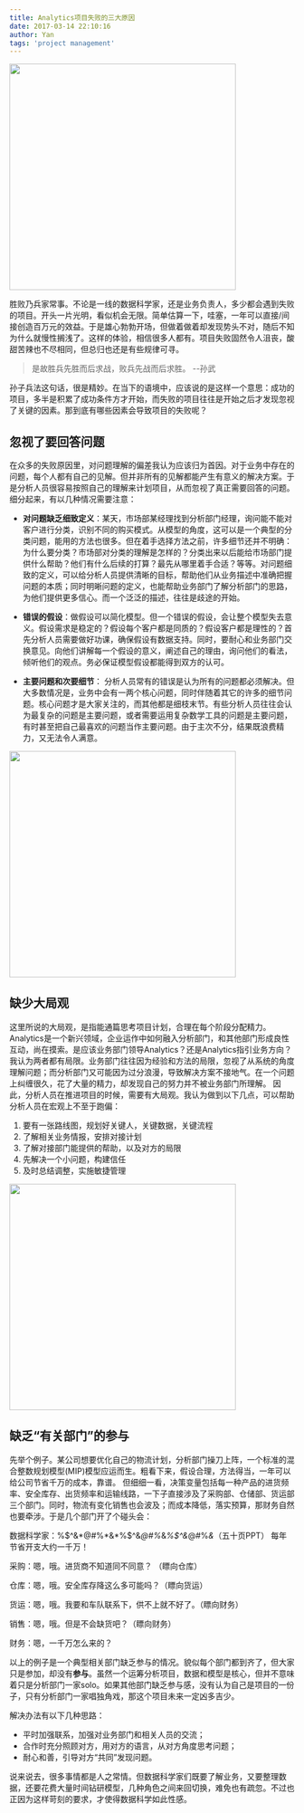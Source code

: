 ```yaml
---
title: Analytics项目失败的三大原因
date: 2017-03-14 22:10:16
author: Yan
tags: 'project management'
---
```

<img align="middle" src="https://c1.staticflickr.com/1/718/33257311126_195108a3a3.jpg" width="400">

胜败乃兵家常事。不论是一线的数据科学家，还是业务负责人，多少都会遇到失败的项目。开头一片光明，看似机会无限。简单估算一下，哇塞，一年可以直接/间接创造百万元的效益。于是雄心勃勃开场，但做着做着却发现势头不对，随后不知为什么就慢性搁浅了。这样的体验，相信很多人都有。项目失败固然令人沮丧，酸甜苦辣也不尽相同，但总归也还是有些规律可寻。
> 是故胜兵先胜而后求战，败兵先战而后求胜。 --孙武

孙子兵法这句话，很是精妙。在当下的语境中，应该说的是这样一个意思：成功的项目，多半是积累了成功条件方才开始，而失败的项目往往是开始之后才发现忽视了关键的因素。那到底有哪些因素会导致项目的失败呢？

<!--more-->

## 忽视了要回答问题

在众多的失败原因里，对问题理解的偏差我认为应该归为首因。对于业务中存在的问题，每个人都有自己的见解。但并非所有的见解都能产生有意义的解决方案。于是分析人员很容易按照自己的理解来计划项目，从而忽视了真正需要回答的问题。细分起来，有以几种情况需要注意：

- **对问题缺乏细致定义**：某天，市场部某经理找到分析部门经理，询问能不能对客户进行分类，识别不同的购买模式。从模型的角度，这可以是一个典型的分类问题，能用的方法也很多。但在着手选择方法之前，许多细节还并不明确：为什么要分类？市场部对分类的理解是怎样的？分类出来以后能给市场部门提供什么帮助？他们有什么后续的打算？最先从哪里着手合适？等等。对问题细致的定义，可以给分析人员提供清晰的目标，帮助他们从业务描述中准确把握问题的本质；同时明晰问题的定义，也能帮助业务部门了解分析部门的思路，为他们提供更多信心。而一个泛泛的描述，往往是歧途的开始。

- **错误的假设**：做假设可以简化模型。但一个错误的假设，会让整个模型失去意义。假设需求是稳定的？假设每个客户都是同质的？假设客户都是理性的？首先分析人员需要做好功课，确保假设有数据支持。同时，要耐心和业务部门交换意见。向他们讲解每一个假设的意义，阐述自己的理由，询问他们的看法，倾听他们的观点。务必保证模型假设都能得到双方的认可。

- **主要问题和次要细节**： 分析人员常有的错误是认为所有的问题都必须解决。但大多数情况是，业务中会有一两个核心问题，同时伴随着其它的许多的细节问题。核心问题才是大家关注的，而其他都是细枝末节。有些分析人员往往会认为最复杂的问题是主要问题，或者需要运用复杂数学工具的问题是主要问题，有时甚至把自己最喜欢的问题当作主要问题。由于主次不分，结果既浪费精力，又无法令人满意。

<img align="middle" src="https://c1.staticflickr.com/1/769/32617135743_f98f5f53b4.jpg" width="400">

## 缺少大局观

这里所说的大局观，是指能通篇思考项目计划，合理在每个阶段分配精力。Analytics是一个新兴领域，企业运作中如何融入分析部门，和其他部门形成良性互动，尚在摸索。是应该业务部门领导Analytics？还是Analytics指引业务方向？我认为两者都有局限。业务部门往往因为经验和方法的局限，忽视了从系统的角度理解问题；而分析部门又可能因为过分浪漫，导致解决方案不接地气。在一个问题上纠缠很久，花了大量的精力，却发现自己的努力并不被业务部门所理解。
因此，分析人员在推进项目的时候，需要有大局观。我认为做到以下几点，可以帮助分析人员在宏观上不至于跑偏：

1. 要有一张路线图，规划好关键人，关键数据，关键流程
1. 了解相关业务情报，安排对接计划
1. 了解对接部门能提供的帮助，以及对方的局限
1. 先解决一个小问题，构建信任
1. 及时总结调整，实施敏捷管理

<img align="middle" src="https://c1.staticflickr.com/1/622/32617133003_356e7b2fba_z.jpg" width="400">

## 缺乏“有关部门”的参与

先举个例子。某公司想要优化自己的物流计划，分析部门操刀上阵，一个标准的混合整数规划模型(MIP)模型应运而生。粗看下来，假设合理，方法得当，一年可以给公司节省千万的成本，靠谱。 但细细一看，决策变量包括每一种产品的进货频率、安全库存、出货频率和运输线路，一下子直接涉及了采购部、仓储部、货运部三个部门。同时，物流有变化销售也会波及；而成本降低，落实预算，那财务自然也要牵涉。于是几个部门开了个碰头会：

数据科学家：%$^&*@#%*&*%$^&*@#%*&*%$^&*@#%*&*（五十页PPT） 每年节省开支大约一千万！

采购：嗯，哦。进货商不知道同不同意？ （瞟向仓库）

仓库：嗯，哦。安全库存降这么多可能吗？（瞟向货运）

货运：嗯，哦。我要和车队联系下，供不上就不好了。（瞟向财务）

销售：嗯，哦。但是不会缺货吧？（瞟向财务）

财务：嗯，一千万怎么来的？

以上的例子是一个典型相关部门缺乏参与的情况。貌似每个部门都到齐了，但大家只是参加，却没有**参与**。虽然一个运筹分析项目，数据和模型是核心，但并不意味着只是分析部门一家solo。如果其他部门缺乏参与感，没有认为自己是项目的一份子，只有分析部门一家唱独角戏，那这个项目未来一定凶多吉少。

解决办法有以下几种思路：
- 平时加强联系，加强对业务部门和相关人员的交流；
- 合作时充分照顾对方，用对方的语言，从对方角度思考问题；
- 耐心和善，引导对方“共同”发现问题。

说来说去，很多事情都是人之常情。但数据科学家们既要了解业务，又要整理数据，还要花费大量时间钻研模型，几种角色之间来回切换，难免也有疏忽。不过也正因为这样苛刻的要求，才使得数据科学如此性感。
